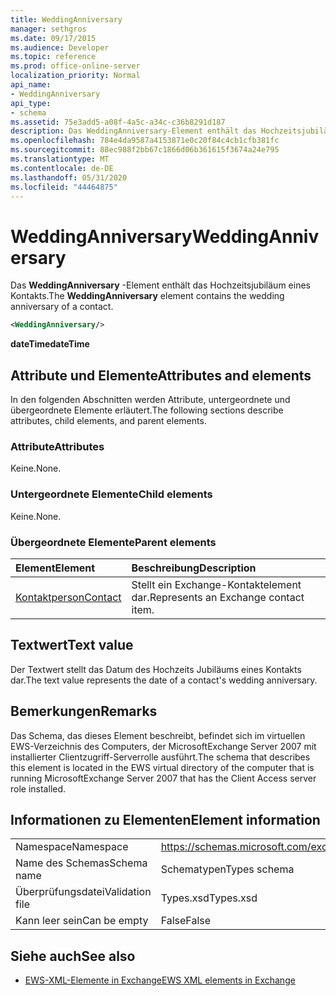 ```yaml
---
title: WeddingAnniversary
manager: sethgros
ms.date: 09/17/2015
ms.audience: Developer
ms.topic: reference
ms.prod: office-online-server
localization_priority: Normal
api_name:
- WeddingAnniversary
api_type:
- schema
ms.assetid: 75e3add5-a08f-4a5c-a34c-c36b8291d187
description: Das WeddingAnniversary-Element enthält das Hochzeitsjubiläum eines Kontakts.
ms.openlocfilehash: 784e4da9587a4153871e0c20f84c4cb1cfb381fc
ms.sourcegitcommit: 88ec988f2bb67c1866d06b361615f3674a24e795
ms.translationtype: MT
ms.contentlocale: de-DE
ms.lasthandoff: 05/31/2020
ms.locfileid: "44464875"
---
```

# <a name="weddinganniversary"></a><span data-ttu-id="72ad0-103">WeddingAnniversary</span><span class="sxs-lookup"><span data-stu-id="72ad0-103">WeddingAnniversary</span></span>

<span data-ttu-id="72ad0-104">Das **WeddingAnniversary** -Element enthält das Hochzeitsjubiläum eines Kontakts.</span><span class="sxs-lookup"><span data-stu-id="72ad0-104">The **WeddingAnniversary** element contains the wedding anniversary of a contact.</span></span> 
  
```xml
<WeddingAnniversary/>
```

 <span data-ttu-id="72ad0-105">**dateTime**</span><span class="sxs-lookup"><span data-stu-id="72ad0-105">**dateTime**</span></span>
## <a name="attributes-and-elements"></a><span data-ttu-id="72ad0-106">Attribute und Elemente</span><span class="sxs-lookup"><span data-stu-id="72ad0-106">Attributes and elements</span></span>

<span data-ttu-id="72ad0-107">In den folgenden Abschnitten werden Attribute, untergeordnete und übergeordnete Elemente erläutert.</span><span class="sxs-lookup"><span data-stu-id="72ad0-107">The following sections describe attributes, child elements, and parent elements.</span></span>
  
### <a name="attributes"></a><span data-ttu-id="72ad0-108">Attribute</span><span class="sxs-lookup"><span data-stu-id="72ad0-108">Attributes</span></span>

<span data-ttu-id="72ad0-109">Keine.</span><span class="sxs-lookup"><span data-stu-id="72ad0-109">None.</span></span>
  
### <a name="child-elements"></a><span data-ttu-id="72ad0-110">Untergeordnete Elemente</span><span class="sxs-lookup"><span data-stu-id="72ad0-110">Child elements</span></span>

<span data-ttu-id="72ad0-111">Keine.</span><span class="sxs-lookup"><span data-stu-id="72ad0-111">None.</span></span>
  
### <a name="parent-elements"></a><span data-ttu-id="72ad0-112">Übergeordnete Elemente</span><span class="sxs-lookup"><span data-stu-id="72ad0-112">Parent elements</span></span>

|<span data-ttu-id="72ad0-113">**Element**</span><span class="sxs-lookup"><span data-stu-id="72ad0-113">**Element**</span></span>|<span data-ttu-id="72ad0-114">**Beschreibung**</span><span class="sxs-lookup"><span data-stu-id="72ad0-114">**Description**</span></span>|
|:-----|:-----|
|[<span data-ttu-id="72ad0-115">Kontaktperson</span><span class="sxs-lookup"><span data-stu-id="72ad0-115">Contact</span></span>](contact.md) <br/> |<span data-ttu-id="72ad0-116">Stellt ein Exchange-Kontaktelement dar.</span><span class="sxs-lookup"><span data-stu-id="72ad0-116">Represents an Exchange contact item.</span></span>  <br/> |
   
## <a name="text-value"></a><span data-ttu-id="72ad0-117">Textwert</span><span class="sxs-lookup"><span data-stu-id="72ad0-117">Text value</span></span>

<span data-ttu-id="72ad0-118">Der Textwert stellt das Datum des Hochzeits Jubiläums eines Kontakts dar.</span><span class="sxs-lookup"><span data-stu-id="72ad0-118">The text value represents the date of a contact's wedding anniversary.</span></span>
  
## <a name="remarks"></a><span data-ttu-id="72ad0-119">Bemerkungen</span><span class="sxs-lookup"><span data-stu-id="72ad0-119">Remarks</span></span>

<span data-ttu-id="72ad0-120">Das Schema, das dieses Element beschreibt, befindet sich im virtuellen EWS-Verzeichnis des Computers, der MicrosoftExchange Server 2007 mit installierter Clientzugriff-Serverrolle ausführt.</span><span class="sxs-lookup"><span data-stu-id="72ad0-120">The schema that describes this element is located in the EWS virtual directory of the computer that is running MicrosoftExchange Server 2007 that has the Client Access server role installed.</span></span>
  
## <a name="element-information"></a><span data-ttu-id="72ad0-121">Informationen zu Elementen</span><span class="sxs-lookup"><span data-stu-id="72ad0-121">Element information</span></span>

|||
|:-----|:-----|
|<span data-ttu-id="72ad0-122">Namespace</span><span class="sxs-lookup"><span data-stu-id="72ad0-122">Namespace</span></span>  <br/> |https://schemas.microsoft.com/exchange/services/2006/types  <br/> |
|<span data-ttu-id="72ad0-123">Name des Schemas</span><span class="sxs-lookup"><span data-stu-id="72ad0-123">Schema name</span></span>  <br/> |<span data-ttu-id="72ad0-124">Schematypen</span><span class="sxs-lookup"><span data-stu-id="72ad0-124">Types schema</span></span>  <br/> |
|<span data-ttu-id="72ad0-125">Überprüfungsdatei</span><span class="sxs-lookup"><span data-stu-id="72ad0-125">Validation file</span></span>  <br/> |<span data-ttu-id="72ad0-126">Types.xsd</span><span class="sxs-lookup"><span data-stu-id="72ad0-126">Types.xsd</span></span>  <br/> |
|<span data-ttu-id="72ad0-127">Kann leer sein</span><span class="sxs-lookup"><span data-stu-id="72ad0-127">Can be empty</span></span>  <br/> |<span data-ttu-id="72ad0-128">False</span><span class="sxs-lookup"><span data-stu-id="72ad0-128">False</span></span>  <br/> |
   
## <a name="see-also"></a><span data-ttu-id="72ad0-129">Siehe auch</span><span class="sxs-lookup"><span data-stu-id="72ad0-129">See also</span></span>



- [<span data-ttu-id="72ad0-130">EWS-XML-Elemente in Exchange</span><span class="sxs-lookup"><span data-stu-id="72ad0-130">EWS XML elements in Exchange</span></span>](ews-xml-elements-in-exchange.md)

